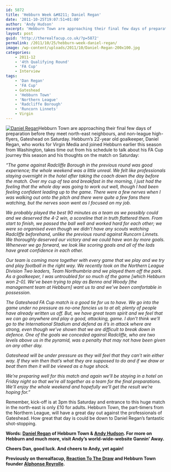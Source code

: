 ```yaml
---
id: 5872
title: 'Hebburn Week &#8211; Daniel Regan'
date: '2011-10-25T19:07:51+01:00'
author: 'Andy Hudson'
excerpt: 'Hebburn Town are approaching their final few days of preparation before they meet north-east neighbours, and non-league high-flyers, Gateshead in the FA Cup on Saturday. Andy Hudson talks to Hebburn Town keeper Dan Regan.'
layout: post
guid: 'http://therealfacup.co.uk/?p=5872'
permalink: /2011/10/25/hebburn-week-daniel-regan/
image: /wp-content/uploads/2011/10/Daniel-Regan-200x100.jpg
categories:
    - 2011-12
    - '4th Qualifying Round'
    - 'FA Cup'
    - Interview
tags:
    - 'Dan Regan'
    - 'FA Cup'
    - Gateshead
    - 'Hebburn Town'
    - 'Northern League'
    - 'Radcliffe Borough'
    - 'Runcorn Linnets'
    - Virgin
---
```


[![](http://therealfacup.co.uk/wp-content/uploads/2011/10/Daniel-Regan-350x175.jpg "Daniel Regan")](http://therealfacup.co.uk/2011/10/25/hebburn-week-daniel-regan/daniel-regan/)Hebburn Town are approaching their final few days of preparation before they meet north-east neighbours, and non-league high-flyers, Gateshead on Saturday. Hebburn’s 22-year old goalkeeper, Daniel Regan, who works for Virgin Media and joined Hebburn earlier this season from Washington, takes time out from his schedule to talk about his FA Cup journey this season and his thoughts on the match on Saturday:

*“The game against Radcliffe Borough in the previous round was good experience; the whole weekend was a little unreal. We felt like professionals staying overnight in the hotel after taking the coach down the day before the match. Over my cup of tea and breakfast in the morning, I just had the feeling that the whole day was going to work out well, though I had been feeling confident leading up to the game. There were a few nerves when I was walking out onto the pitch and there were quite a few fans there watching, but the nerves soon went as I focused on my job.*

*We probably played the best 90 minutes as a team as we possibly could and we deserved the 4-2 win, a scoreline that in truth flattered them. From start to finish, we passed the ball well and worked hard for each other; we were so organised even though we didn’t have any scouts watching Radcliffe beforehand, unlike the previous round against Runcorn Linnets. We thoroughly deserved our victory and we could have won by more goals. Whenever we go forward, we look like scoring goals and all of the lads have great confidence in each other.*

*Our team is coming more together with every game that we play and we try and play football in the right way. We recently took on the Northern League Division Two leaders, Team Northumbria and we played them off the park. As a goalkeeper, I was untroubled for so much of the game \[which Hebburn won 2-0\]. We’ve been trying to play as Benno and Woody \[the management team at Hebburn\] want us to and we’ve been comfortable in possession.*

*The Gateshead FA Cup match is a good tie for us to have. We go into the game under no pressure as no-one fancies us to at all; plenty of people have already written us off. But, we have great team spirit and we feel that we can go anywhere and play a good, attacking, game. I don’t think we’ll go to the International Stadium and defend as it’s in attack where are strong, even though we’ve shown that we are difficult to break down in defence. One of the goals we conceded against Radcliffe, who are two levels above us in the pyramid, was a penalty that may not have been given on any other day.*

*Gateshead will be under pressure as they will feel that they can’t win either way. If they win then that’s what they are supposed to do and if we draw or beat them then it will be viewed as a huge shock.*

*We’re preparing well for this match and again we’ll be staying in a hotel on Friday night so that we’re all together as a team for the final preparations. We’ll enjoy the whole weekend and hopefully we’ll get the result we’re hoping for.”*

Remember, kick-off is at 3pm this Saturday and entrance to this huge match in the north-east is only £10 for adults. Hebburn Town, the part-timers from the Northern League, will have a great day out against the professionals of Gateshead. How great that day is could be down to Daniel Regan’s fantastic shot-stopping.

**Words: [Daniel Regan](http://twitter.com/#!/Daniel_Regan22) of Hebburn Town &amp; [Andy Hudson](http://twitter.com/#!/HuddoHudson). For more on Hebburn and much more, visit Andy’s world-wide-website Gannin’ Away.**

**Cheers Dan, good luck. And cheers to Andy, yet again!**

**Previously on therealfacup, [Reaction To The Draw](http://therealfacup.co.uk/2011/10/17/draw-reaction-hebburn-v-gateshead/) and Hebburn Town founder [Alphonse Reyrolle](http://therealfacup.co.uk/2011/10/22/mr-hebburn-alphonse-to-you/).**